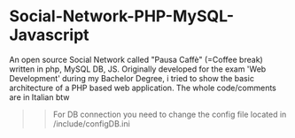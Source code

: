 # Social-Network-PHP-MySQL-Javascript
An open source Social Network called "Pausa Caffè" (=Coffee break) written in php, MySQL DB, JS. Originally developed for the exam 'Web Development' during my Bachelor Degree, i tried to show the basic architecture of a PHP based web application. The whole code/comments are in Italian btw
>> For DB connection you need to change the config file located in /include/configDB.ini
